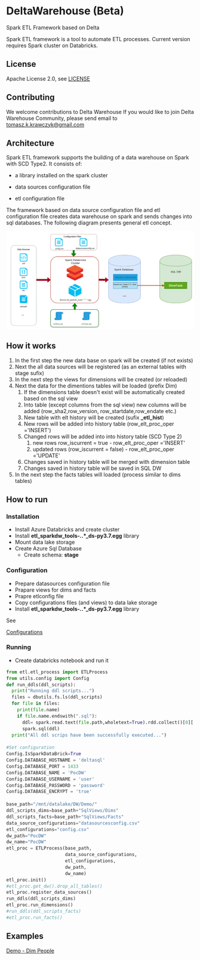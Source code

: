 # DeltaWarehouse (Beta)
Spark ETL Framework based on Delta  

Spark ETL framework is a tool to automate ETL processes.
Current version requires Spark cluster on Databricks.

## License

Apache License 2.0, see  [LICENSE](LICENSE.md) 

## Contributing
We welcome contributions to Delta Warehouse
If you would like to join Delta Warehouse Community, please send email to [tomasz.k.krawczyk@gmail.com](tomasz.k.krawczyk@gmail.com) 

## Architecture

Spark ETL framework supports the building of a data warehouse on Spark with SCD Type2.
It consists of:

- a library installed on the spark cluster

- data sources configuration file

- etl configuration file

  

The framework based on data source configuration file and etl configuration file creates data warehouse on spark and sends changes into sql databases.
The following diagram presents general etl concept.

![Archiecture](./docs/imgs/architecture.png)



## How it works

1. In the first step the new data base on spark will be created (if not exists)
2. Next the all data sources will be registered (as an external tables with stage sufix)
3. In the next step the views for dimensions will be created (or reloaded)
4. Next the data for the dimentions tables will be loaded  (prefix Dim)
   1. If the dimensions table doesn't exist will be automatically created based on the sql view
   2. Into table (except columns from the sql view) new columns will be added (row_sha2,row_version, row_startdate,row_endate etc.)
   3. New table with elt history will be created (sufix **_etl_hist**)
   4. New rows will be added into history table (row_elt_proc_oper ='INSERT')
   5. Changed rows will be added into into history table (SCD Type 2)
      1. new rows   row_iscurrent = true -  row_elt_proc_oper ='INSERT'
      2. updated rows (row_iscurrent = false) -  row_elt_proc_oper ='UPDATE'
   6. Changes saved in history table will be merged with dimension table
   7. Changes saved in history table will be saved in SQL DW
5. In the next step the facts tables will loaded (process similar to dims tables)

## How to run

### Installation

- Install Azure Databricks and create cluster
- Install **etl_sparkdw_tools-*.*.*_ds-py3.7.egg** library
- Mount data lake storage
- Create Azure Sql Database
  - Create schema: **stage**

### Configuration

- Prepare datasources configuration file
- Prapare views for dims and facts
- Prapre etlconfig file
- Copy configurations files (and views) to data lake storage
- Install **etl_sparkdw_tools-*.*.*_ds-py3.7.egg** library

See 

 [Configurations](./docs/Configurations.md) 

### Running

- Create databricks notebook and run it 

```python
from etl.etl_process import ETLProcess
from utils.config import Config
def run_ddls(ddl_scripts):
  print("Running ddl scripts...")
  files = dbutils.fs.ls(ddl_scripts)
  for file in files:
    print(file.name)
    if file.name.endswith(".sql"):
      ddl= spark.read.text(file.path,wholetext=True).rdd.collect()[0]['value']
      spark.sql(ddl)
  print("All ddl scrips have been successfully executed...")
  
#Set configuration
Config.IsSparkDataBrick=True
Config.DATABASE_HOSTNAME = 'deltasql'
Config.DATABASE_PORT = 1433
Config.DATABASE_NAME = 'PocDW'
Config.DATABASE_USERNAME = 'user'
Config.DATABASE_PASSWORD = 'password'
Config.DATABASE_ENCRYPT = 'true'

base_path="/mnt/datalake/DW/Demo/"
ddl_scripts_dims=base_path+"SqlViews/Dims"
ddl_scripts_facts=base_path+"SqlViews/Facts"
data_source_configurations="datasourcesconfig.csv"
etl_configurations="config.csv"
dw_path="PocDW"
dw_name="PocDW"
etl_proc = ETLProcess(base_path,
                      data_source_configurations,
                      etl_configurations,
                      dw_path,
                      dw_name)
etl_proc.init()
#etl_proc.get_dw().drop_all_tables()
etl_proc.register_data_sources()
run_ddls(ddl_scripts_dims)
etl_proc.run_dimensions()
#run_ddls(ddl_scripts_facts)
#etl_proc.run_facts()
```



## Examples

 [Demo - Dim People](./docs/DemoPeople.md) 